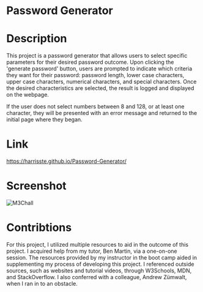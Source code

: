 # Password Generator

# Description
This project is a password generator that allows users to select specific parameters for their desired password outcome. Upon clicking the 'generate password' button, users are prompted to indicate which criteria they want for their password: password length, lower case characters, upper case characters, numerical characters, and special characters. Once the desired characteristics are selected, the result is logged and displayed on the webpage.

If the user does not select numbers between 8 and 128, or at least one character, they will be presented with an error message and returned to the initial page where they began. 

# Link
https://harrisste.github.io/Password-Generator/

# Screenshot
![M3Chall](https://user-images.githubusercontent.com/126029841/230277916-21dba55a-397c-46cb-8971-6673b95221f3.PNG)


# Contribtions
For this project, I utilized multiple resources to aid in the outcome of this project. I acquired help from my tutor, Ben Martin, via a one-on-one session. The resources provided by my instructor in the boot camp aided in supplementing my process of developing this project. I referenced outside sources, such as websites and tutorial videos, through W3Schools, MDN, and StackOverflow. I also conferred with a colleague, Andrew Zümwalt, when I ran in to an obstacle. 

